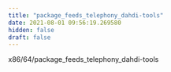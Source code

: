 ```yaml
---
title: "package_feeds_telephony_dahdi-tools"
date: 2021-08-01 09:56:19.269580
hidden: false
draft: false
---
```


x86/64/package_feeds_telephony_dahdi-tools

